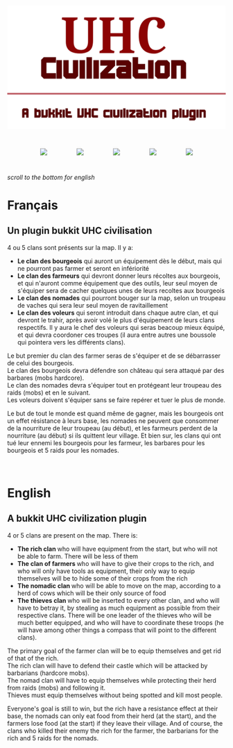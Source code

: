 <img src="./logo-3.png"></img>

<p style="display:flex;justify-content:space-around;flex-wrap:wrap;margin:3em">
<img src="https://img.shields.io/github/issues/iceknith/UHC_Civilization?style=for-the-badge"></img>
<img src="https://img.shields.io/github/stars/iceknith/UHC_Civilization?style=for-the-badge"></img>
<img src="https://img.shields.io/github/license/iceknith/UHC_Civilization?style=for-the-badge"></img>
<img src="https://img.shields.io/badge/version-pre--alpha-%23e30?style=for-the-badge"></img>
<img src="https://img.shields.io/badge/Tested%20with-Spigot%201.8-%230d0?style=for-the-badge"></img>
</p>

_scroll to the bottom for english_
<br/>
# Français

## Un plugin bukkit UHC civilisation

4 ou 5 clans sont présents sur la map. Il y a:

<ul>
 <li> <b>Le clan des bourgeois</b> qui auront un équipement dès le début, mais qui ne pourront pas farmer et seront en infériorité</li>
<li> <b>Le clan des farmeurs</b> qui devront donner leurs récoltes aux bourgeois, et qui n'auront comme équipement que des outils, leur seul moyen de s'équiper sera de cacher quelques unes de leurs recoltes aux bourgeois</li>
<li><b>Le clan des nomades</b> qui pourront bouger sur la map, selon un troupeau de vaches qui sera leur seul moyen de ravitaillement
<li><b>Le clan des voleurs</b> qui seront introduit dans chaque autre clan, et qui devront le trahir, après avoir volé le plus d'équipement de leurs clans respectifs. Il y aura le chef des voleurs qui seras beacoup mieux équipé, et qui devra coordoner ces troupes (il aura entre autres une boussole qui pointera vers les différents clans).
</ul>
<p>
Le but premier du clan des farmer seras de s'équiper et de se débarrasser de celui des bourgeois.<br/>
Le clan des bourgeois devra défendre son château qui sera attaqué par des barbares (mobs hardcore).<br/>
Le clan des nomades devra s'équiper tout en protégeant leur troupeau des raids (mobs) et en le suivant.<br/>
Les voleurs doivent s'équiper sans se faire repérer et tuer le plus de monde.
</p>
Le but de tout le monde est quand même de gagner, mais les bourgeois ont un effet résistance à leurs base, les nomades ne peuvent que consommer de la nourriture de leur troupeau (au début), et les farmeurs perdent de la nourriture (au début) si ils quittent leur village. Et bien sur, les clans qui ont tué leur ennemi les bourgeois pour les farmeur, les barbares pour les bourgeois et 5 raids pour les nomades.
<br/><br/><br/>

# English

## A bukkit UHC civilization plugin

4 or 5 clans are present on the map. There is:

<ul>
 <li> <b> The rich clan </b> who will have equipment from the start, but who will not be able to farm. There will be less of them </li>
<li> <b> The clan of farmers </b> who will have to give their crops to the rich, and who will only have tools as equipment, their only way to equip themselves will be to hide some of their crops from the rich </li>
<li> <b> The nomadic clan </b> who will be able to move on the map, according to a herd of cows which will be their only source of food
<li> <b> The thieves clan </b> who will be inserted to every other clan, and who will have to betray it, by stealing as much equipment as possible from their respective clans. There will be one leader of the thieves who will be much better equipped, and who will have to coordinate these troops (he will have among other things a compass that will point to the different clans).
</ul>
<p>
The primary goal of the farmer clan will be to equip themselves and get rid of that of the rich. <br/>
The rich clan will have to defend their castle which will be attacked by barbarians (hardcore mobs). <br/>
The nomad clan will have to equip themselves while protecting their herd from raids (mobs) and following it. <br/>
Thieves must equip themselves without being spotted and kill most people.
</p>
Everyone's goal is still to win, but the rich have a resistance effect at their base, the nomads can only eat food from their herd (at the start), and the farmers lose food (at the start) if they leave their village. And of course, the clans who killed their enemy the rich for the farmer, the barbarians for the rich and 5 raids for the nomads.
